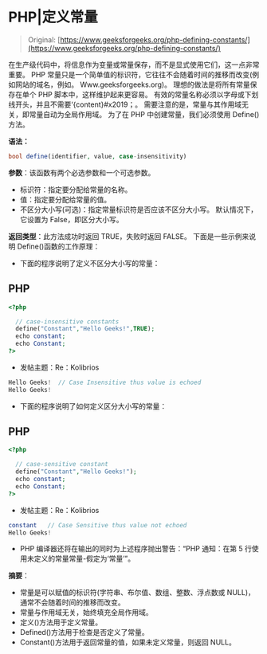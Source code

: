 # PHP|定义常量

> Original: [https://www.geeksforgeeks.org/php-defining-constants/](https://www.geeksforgeeks.org/php-defining-constants/)

在生产级代码中，将信息作为变量或常量保存，而不是显式使用它们，这一点非常重要。 PHP 常量只是一个简单值的标识符，它往往不会随着时间的推移而改变(例如网站的域名，例如。 Www.geeksforgeeks.org)。 理想的做法是将所有常量保存在单个 PHP 脚本中，这样维护起来更容易。 有效的常量名称必须以字母或下划线开头，并且不需要‘{content}#x2019；。 需要注意的是，常量与其作用域无关，即常量自动为全局作用域。
为了在 PHP 中创建常量，我们必须使用 Define()方法。

**语法：**

```php
bool define(identifier, value, case-insensitivity)
```

**参数**：该函数有两个必选参数和一个可选参数。

*   标识符：指定要分配给常量的名称。
*   值：指定要分配给常量的值。
*   不区分大小写(可选)：指定常量标识符是否应该不区分大小写。 默认情况下，它设置为 False，即区分大小写。

**返回类型**：此方法成功时返回 TRUE，失败时返回 FALSE。
下面是一些示例来说明 Define()函数的工作原理：

*   下面的程序说明了定义不区分大小写的常量：

## PHP

```php
<?php

  // case-insensitive constants
  define("Constant","Hello Geeks!",TRUE);
  echo constant;
  echo Constant;
?>
```

*   发帖主题：Re：Kolibrios

```php
Hello Geeks!  // Case Insensitive thus value is echoed
Hello Geeks!
```

*   下面的程序说明了如何定义区分大小写的常量：

## PHP

```php
<?php

  // case-sensitive constant
  define("Constant","Hello Geeks!");
  echo constant;
  echo Constant;
?>
```

*   发帖主题：Re：Kolibrios

```php
constant   // Case Sensitive thus value not echoed
Hello Geeks! 
```

*   PHP 编译器还将在输出的同时为上述程序抛出警告：“PHP 通知：在第 5 行使用未定义的常量常量-假定为‘常量’”。

**摘要**：

*   常量是可以赋值的标识符(字符串、布尔值、数组、整数、浮点数或 NULL)，通常不会随着时间的推移而改变。
*   常量与作用域无关，始终填充全局作用域。
*   定义()方法用于定义常量。
*   Defined()方法用于检查是否定义了常量。
*   Constant()方法用于返回常量的值，如果未定义常量，则返回 NULL。